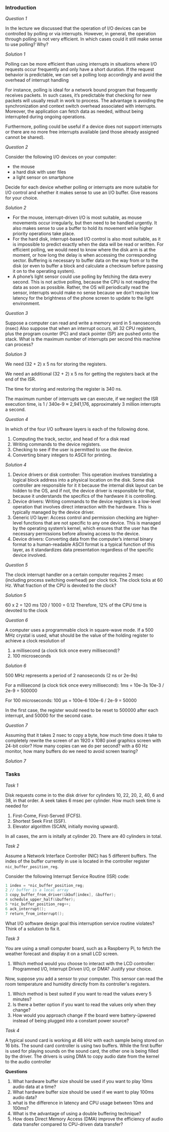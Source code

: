### Introduction

*Question 1*

In the lecture we discussed that the operation of I/O devices can be controlled by polling or via interrupts. However, in general, the operation through polling is not very efficient. In which cases could it still make sense to use polling? Why?

*Solution 1*

Polling can be more efficient than using interrupts in situations where I/O requests occur frequently and only have a short duration. If the request behavior is predictable, we can set a polling loop accordingly and avoid the overhead of interrupt handling

For instance, polling is ideal for a network bound program that frequently receives packets. In such cases, it’s predictable that checking for new packets will usually result in work to process. The advantage is avoiding the synchronization and context switch overhead associated with interrupts. Moreover, the application can fetch data as needed, without being interrupted during ongoing operations.

Furthermore, polling could be useful if a device does not support interrupts or there are no more free interrupts available (and those already assigned cannot be shared).

*Question 2*

Consider the following I/O devices on your computer:

- the mouse
- a hard disk with user files
- a light sensor on smartphone

Decide for each device whether polling or interrupts are more suitable for I/O control and whether it makes sense to use an I/O buffer. Give reasons for your choice.


*Solution 2*

- For the mouse, interrupt-driven I/O is most suitable, as mouse movements occur irregularly, but then need to be handled urgently. It also makes sense to use a buffer to hold its movement while higher priority operations take place.
- For the hard disk, interrupt-based I/O control is also most suitable, as it is impossible to predict exactly when the data will be read or written. For efficient polling, we would need to know where the disk arm is at the moment, or how long the delay is when accessing the corresponding sector. Buffering is necessary to buffer data on the way from or to the disk (or even to buffer a block and calculate a checksum before passing it on to the operating system).
- A phone’s light sensor could use polling by fetching the data every second. This is not active polling, because the CPU is not reading the data as soon as possible. Rather, the OS will periodically read the sensor, interrupts would make no sense because we don’t require low latency for the brightness of the phone screen to update to the light environment.

*Question 3*

Suppose a computer can read and write a memory word in 5 nanoseconds (nsec) Also suppose that when an interrupt occurs, all 32 CPU registers, plus the program counter (PC) and stack pointer (SP) are pushed onto the stack. What is the maximum number of interrupts per second this machine can process?

*Solution 3*

We need (32 + 2) x 5 ns for storing the registers. 

We need an additional (32 + 2) x 5 ns for getting the registers back at the end of the ISR.

The time for storing and restoring the register is 340 ns.

The maximum number of interrupts we can execute, if we neglect the ISR execution time, is 1 / 340e-9 ≈ 2,941,176, approximately 3 million interrupts a second.


*Question 4*

In which of the four I/O software layers is each of the following done.

1. Computing the track, sector, and head of for a disk read
2. Writing commands to the device registers.
3. Checking to see if the user is permitted to use the device.
4. Converting binary integers to ASCII for printing.

*Solution 4*

1. Device drivers or disk controller: This operation involves translating a logical block address into a physical location on the disk. Some disk controller are responsible for it it because the internal disk layout can be hidden to the OS, and if not, the device driver is responsible for that, because it understands the specifics of the hardware it is controlling.
2. Device drivers: Writing commands to the device registers is a low-level operation that involves direct interaction with the hardware. This is typically managed by the device driver.
3. Generic I/O layer: Access control and permission checking are higher-level functions that are not specific to any one device. This is managed by the operating system’s kernel, which ensures that the user has the necessary permissions before allowing access to the device.
4. Device drivers: Converting data from the computer’s internal binary format to a human-readable ASCII format is a typical function of this layer, as it standardizes data presentation regardless of the specific device involved.

*Question 5*

The clock interrupt handler on a certain computer requires 2 msec (including process switching overhead) per clock tick. The clock ticks at 60 Hz. What fraction of the CPU is devoted to the clock?

*Solution 5*

60 x 2 = 120 ms
120 / 1000 = 0.12
Therefore, 12% of the CPU time is devoted to the clock

*Question 6*

A computer uses a programmable clock in square-wave mode. If a 500 MHz crystal is used, what should be the value of the holding register to achieve a clock resolution of 

1. a millisecond (a clock tick once every millisecond)?
2. 100 microseconds

*Solution 6*

500 MHz represents a period of 2 nanoseconds (2 ns or 2e-9s)

For a millisecond (a clock tick once every millisecond):
1ms = 10e-3s
10e-3 / 2e-9 = 500000

For 100 microseconds:
100 μs = 100e-6
100e-6 / 2e-9 = 50000

In the first case, the register would need to be reset to 500000 after each interrupt, and 50000 for the second case.

*Question 7*

Assuming that it takes 2 nsec to copy a byte, how much time does it take to completely rewrite the screen of an 1920 x 1080 pixel graphics screen with 24-bit color? How many copies can we do per second? with a 60 Hz monitor, how many buffers do we need to avoid screen tearing?


*Solution 7*

### Tasks


*Task 1*

Disk requests come in to the disk driver for cylinders 10, 22, 20, 2, 40, 6 and 38, in that order. A seek takes 6 msec per cylinder. How much seek time is needed for 

1. First-Come, First-Served (FCFS).
2. Shortest Seek First (SSF).
3. Elevator algorithm (SCAN, initially moving upward).

In all cases, the arm is initally at cylinder 20. There are 40 cylinders in total.


*Task 2*

Assume a Network Interface Controller (NIC) has 5 different buffers. The indes of the buffer currently in use is located in the controller register `nic_buffer_position_reg`.

Consider the following Interrupt Service Routine (ISR) code:

```c
1 index = *nic_buffer_position_reg;
2 // buffer is a local array
3 copy_buffer_from_driver(&kbuf[index], &buffer);
4 schedule_upper_half(&buffer);
5 *nic_buffer_position_reg++;
6 ack_interrupt();
7 return_from_interrupt();
```

What I/O software design goal this interruption service routine violates? Think of a solution to fix it.


*Task 3*

You are using a small computer board, such as a Raspberry Pi, to fetch the weather forecast and display it on a small LCD screen.

1. Which method would you choose to interact with the LCD controller: Programmed I/O, Interrupt Driven I/O, or DMA? Justify your choice.

Now, suppose you add a sensor to your computer. This sensor can read the room temperature and humidity directly from its controller's registers.

1. Which method is best suited if you want to read the values every 5 minutes?
2. Is there a better option if you want to read the values only when they change?
3. How would you approach change if the board were battery-üpwered instead of being plugged into a constant power source?


*Task 4*

A typical sound card is working at 48 kHz with each sample being stored on 16 bits. The sound card controller is using two buffers. While the first buffer is used for playing sounds on the sound card, the other one is being filled by the driver. The drivers is using DMA to copy audio date from the kernel to the audio controller


**Questions**

1. What hardware buffer size should be used if you want to play 10ms audio data at a time?
2. What hardware buffer size should be used if we want to play 100ms audio data?
3. what is the difference in latency and CPU usage between 10ms and 100ms?
4. What is the advantage of using a double buffering technique?
5. How does Direct Memory Access (DMA) improve the efficiency of audio data transfer compared to CPU-driven data transfer?